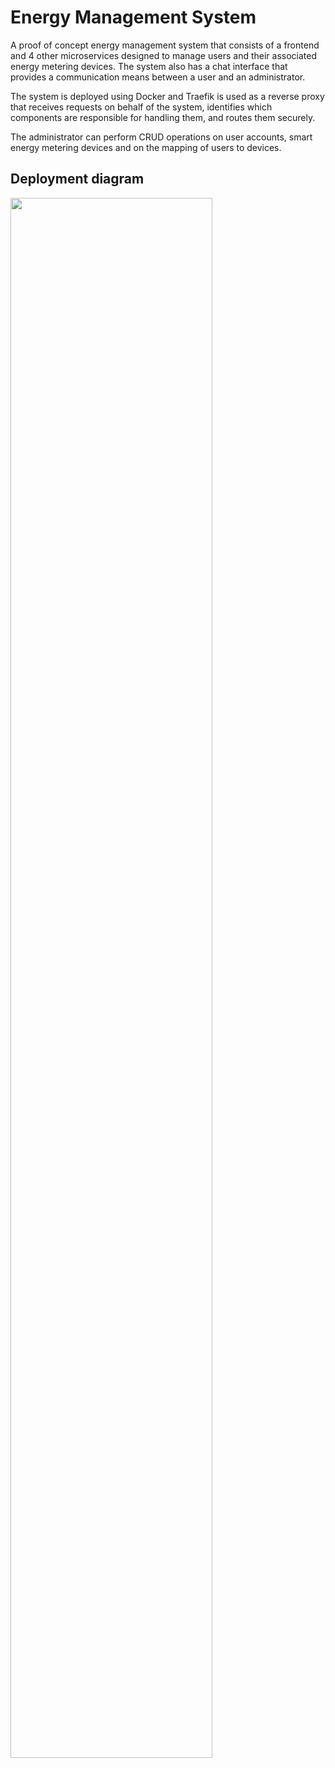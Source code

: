 <h1>Energy Management System</h1>

A proof of concept energy management system that consists of a frontend and 4 other microservices designed to manage users and their associated energy metering devices. The system also has a chat interface that provides a communication means between a user and an administrator. 

The system is deployed using Docker and Traefik is used as a reverse proxy that receives requests on behalf of the system, identifies which components are responsible for
handling them, and routes them securely.

The administrator can perform CRUD operations on user accounts, smart energy metering devices and on the mapping of users to devices.

<h2>Deployment diagram</h2>

<img src="https://i.imgur.com/j9X38zq.jpeg" height="80%" width="80%"/>
<br/>
<br/>



